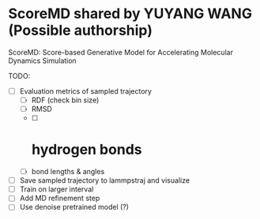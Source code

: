 # ScoreMD shared by YUYANG WANG (Possible authorship)

ScoreMD: Score-based Generative Model for Accelerating Molecular Dynamics Simulation

TODO:

- [ ] Evaluation metrics of sampled trajectory
    - [ ] RDF (check bin size)
    - [ ] RMSD
    - [ ] # hydrogen bonds
    - [ ] bond lengths & angles
- [ ] Save sampled trajectory to lammpstraj and visualize
- [ ] Train on larger interval
- [ ] Add MD refinement step
- [ ] Use denoise pretrained model (?)
